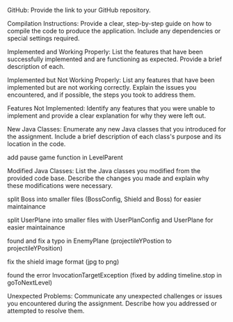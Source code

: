 GitHub: Provide the link to your GitHub repository.

Compilation Instructions: Provide a clear, step-by-step guide on how to compile the code to produce the application. Include any dependencies or special settings required.

Implemented and Working Properly: List the features that have been successfully implemented and are functioning as expected. Provide a brief description of each.

Implemented but Not Working Properly: List any features that have been implemented but are not working correctly. Explain the issues you encountered, and if possible, the steps you took to address them.

Features Not Implemented: Identify any features that you were unable to implement and provide a clear explanation for why they were left out.

New Java Classes: Enumerate any new Java classes that you introduced for the assignment. Include a brief description of each class's purpose and its location in the code.

  add pause game function in LevelParent

Modified Java Classes: List the Java classes you modified from the provided code base. Describe the changes you made and explain why these modifications were necessary.

  split Boss into smaller files (BossConfig, Shield and Boss) for easier maintainance
  
  split UserPlane into smaller files with UserPlanConfig and UserPlane for easier maintainance
  
  found and fix a typo in EnemyPlane (projectileYPostion to projectileYPosition)
  
  fix the shield image format (jpg to png)
  
  found the error InvocationTargetException (fixed by adding timeline.stop in goToNextLevel)

Unexpected Problems: Communicate any unexpected challenges or issues you encountered during the assignment. Describe how you addressed or attempted to resolve them.
